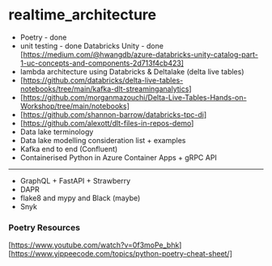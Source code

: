 # realtime_architecture

- Poetry - done
- unit testing - done
  Databricks Unity - done [https://medium.com/@hwangdb/azure-databricks-unity-catalog-part-1-uc-concepts-and-components-2d713f4cb423] 
- lambda architecture using Databricks & Deltalake (delta live tables)
- [https://github.com/databricks/delta-live-tables-notebooks/tree/main/kafka-dlt-streaminganalytics]
- [https://github.com/morganmazouchi/Delta-Live-Tables-Hands-on-Workshop/tree/main/notebooks]
- [https://github.com/shannon-barrow/databricks-tpc-di]
- [https://github.com/alexott/dlt-files-in-repos-demo]
- Data lake terminology
- Data lake modelling consideration list + examples
- Kafka end to end (Confluent)
- Containerised Python in Azure Container Apps + gRPC API
-----
- GraphQL + FastAPI + Strawberry
- DAPR
- flake8 and mypy and Black (maybe)
- Snyk

### Poetry Resources
[https://www.youtube.com/watch?v=0f3moPe_bhk]
[https://www.yippeecode.com/topics/python-poetry-cheat-sheet/]
